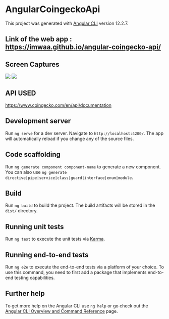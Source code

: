 # AngularCoingeckoApi

This project was generated with [Angular CLI](https://github.com/angular/angular-cli) version 12.2.7.

## Link of the web app : https://imwaa.github.io/angular-coingecko-api/

## Screen Captures
<img src="https://i.imgur.com/IlgdnGP.png">
<img src = "https://user-images.githubusercontent.com/69726409/136375161-7e315116-e279-49ba-91f3-2dc067cb7f6f.png">

## API USED
https://www.coingecko.com/en/api/documentation

## Development server

Run `ng serve` for a dev server. Navigate to `http://localhost:4200/`. The app will automatically reload if you change any of the source files.

## Code scaffolding

Run `ng generate component component-name` to generate a new component. You can also use `ng generate directive|pipe|service|class|guard|interface|enum|module`.

## Build

Run `ng build` to build the project. The build artifacts will be stored in the `dist/` directory.

## Running unit tests

Run `ng test` to execute the unit tests via [Karma](https://karma-runner.github.io).

## Running end-to-end tests

Run `ng e2e` to execute the end-to-end tests via a platform of your choice. To use this command, you need to first add a package that implements end-to-end testing capabilities.

## Further help

To get more help on the Angular CLI use `ng help` or go check out the [Angular CLI Overview and Command Reference](https://angular.io/cli) page.
